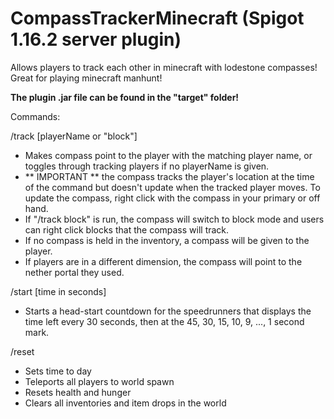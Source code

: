 <h1>CompassTrackerMinecraft (Spigot 1.16.2 server plugin)</h1>

Allows players to track each other in minecraft with lodestone compasses!
Great for playing minecraft manhunt!

**The plugin .jar file can be found in the "target" folder!**

Commands:

/track [playerName or "block"]
- Makes compass point to the player with the matching player name, or toggles through tracking players if no playerName is given.
- ** IMPORTANT ** the compass tracks the player's location at the time of the command but doesn't update when the tracked player moves. To update the compass,
  right click with the compass in your primary or off hand.
- If "/track block" is run, the compass will switch to block mode and users can right click blocks that the compass will track.
- If no compass is held in the inventory, a compass will be given to the player.
- If players are in a different dimension, the compass will point to the nether portal they used.

/start [time in seconds] 
- Starts a head-start countdown for the speedrunners that displays the time left every 30 seconds, then at the 45, 30, 15, 10, 9, ..., 1 second mark.

/reset
- Sets time to day
- Teleports all players to world spawn
- Resets health and hunger
- Clears all inventories and item drops in the world

